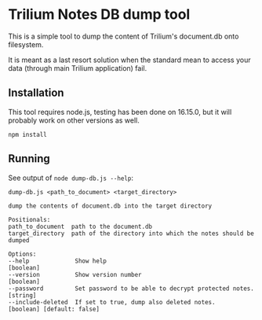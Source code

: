 # Trilium Notes DB dump tool

This is a simple tool to dump the content of Trilium's document.db onto filesystem.

It is meant as a last resort solution when the standard mean to access your data (through main Trilium application) fail.

## Installation

This tool requires node.js, testing has been done on 16.15.0, but it will probably work on other versions as well.

```
npm install
```

## Running

See output of `node dump-db.js --help`:

```
dump-db.js <path_to_document> <target_directory>

dump the contents of document.db into the target directory

Positionals:
path_to_document  path to the document.db
target_directory  path of the directory into which the notes should be dumped

Options:
--help             Show help                                         [boolean]
--version          Show version number                               [boolean]
--password         Set password to be able to decrypt protected notes.[string]
--include-deleted  If set to true, dump also deleted notes.
[boolean] [default: false]
```
